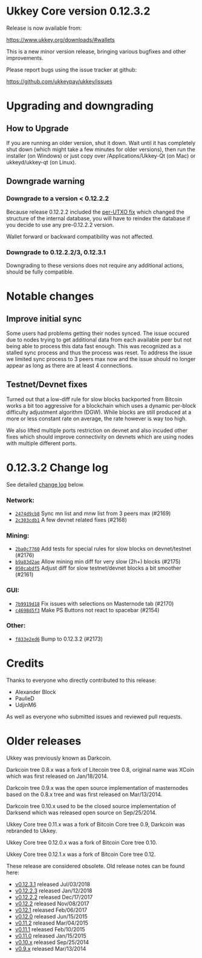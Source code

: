 Ukkey Core version 0.12.3.2
==========================

Release is now available from:

  <https://www.ukkey.org/downloads/#wallets>

This is a new minor version release, bringing various bugfixes and other
improvements.

Please report bugs using the issue tracker at github:

  <https://github.com/ukkeypay/ukkey/issues>


Upgrading and downgrading
=========================

How to Upgrade
--------------

If you are running an older version, shut it down. Wait until it has completely
shut down (which might take a few minutes for older versions), then run the
installer (on Windows) or just copy over /Applications/Ukkey-Qt (on Mac) or
ukkeyd/ukkey-qt (on Linux).

Downgrade warning
-----------------

### Downgrade to a version < 0.12.2.2

Because release 0.12.2.2 included the [per-UTXO fix](release-notes/ukkey/release-notes-0.12.2.2.md#per-utxo-fix)
which changed the structure of the internal database, you will have to reindex
the database if you decide to use any pre-0.12.2.2 version.

Wallet forward or backward compatibility was not affected.

### Downgrade to 0.12.2.2/3, 0.12.3.1

Downgrading to these versions does not require any additional actions, should be
fully compatible.


Notable changes
===============

Improve initial sync
--------------------

Some users had problems getting their nodes synced. The issue occured due to nodes trying to
get additional data from each available peer but not being able to process this data fast enough.
This was recognized as a stalled sync process and thus the process was reset. To address the issue
we limited sync process to 3 peers max now and the issue should no longer appear as long as there
are at least 4 connections.

Testnet/Devnet fixes
--------------------

Turned out that a low-diff rule for slow blocks backported from Bitcoin works a bit too aggressive for
a blockchain which uses a dynamic per-block difficulty adjustment algorithm (DGW). While blocks are still
produced at a more or less constant rate on average, the rate however is way too high.

We also lifted multiple ports restriction on devnet and also incuded other fixes which should improve
connectivity on devnets which are using nodes with multiple different ports.


0.12.3.2 Change log
===================

See detailed [change log](https://github.com/ukkeypay/ukkey/compare/v0.12.3.1...ukkeypay:v0.12.3.2) below.

### Network:
- [`2474d9cb8`](https://github.com/ukkeypay/ukkey/commit/2474d9cb8) Sync mn list and mnw list from 3 peers max (#2169)
- [`2c303cdb1`](https://github.com/ukkeypay/ukkey/commit/2c303cdb1) A few devnet related fixes (#2168)

### Mining:
- [`2ba0c7760`](https://github.com/ukkeypay/ukkey/commit/2ba0c7760) Add tests for special rules for slow blocks on devnet/testnet (#2176)
- [`b9a83d2ae`](https://github.com/ukkeypay/ukkey/commit/b9a83d2ae) Allow mining min diff for very slow (2h+) blocks (#2175)
- [`050cabdf5`](https://github.com/ukkeypay/ukkey/commit/050cabdf5) Adjust diff for slow testnet/devnet blocks a bit smoother (#2161)

### GUI:
- [`7b9919d18`](https://github.com/ukkeypay/ukkey/commit/7b9919d18) Fix issues with selections on Masternode tab (#2170)
- [`c4698d5f3`](https://github.com/ukkeypay/ukkey/commit/c4698d5f3) Make PS Buttons not react to spacebar (#2154)

### Other:
- [`f833e2ed6`](https://github.com/ukkeypay/ukkey/commit/f833e2ed6) Bump to 0.12.3.2 (#2173)


Credits
=======

Thanks to everyone who directly contributed to this release:

- Alexander Block
- PaulieD
- UdjinM6

As well as everyone who submitted issues and reviewed pull requests.


Older releases
==============

Ukkey was previously known as Darkcoin.

Darkcoin tree 0.8.x was a fork of Litecoin tree 0.8, original name was XCoin
which was first released on Jan/18/2014.

Darkcoin tree 0.9.x was the open source implementation of masternodes based on
the 0.8.x tree and was first released on Mar/13/2014.

Darkcoin tree 0.10.x used to be the closed source implementation of Darksend
which was released open source on Sep/25/2014.

Ukkey Core tree 0.11.x was a fork of Bitcoin Core tree 0.9,
Darkcoin was rebranded to Ukkey.

Ukkey Core tree 0.12.0.x was a fork of Bitcoin Core tree 0.10.

Ukkey Core tree 0.12.1.x was a fork of Bitcoin Core tree 0.12.

These release are considered obsolete. Old release notes can be found here:

- [v0.12.3.1](https://github.com/ukkeypay/ukkey/blob/master/doc/release-notes/ukkey/release-notes-0.12.3.1.md) released Jul/03/2018
- [v0.12.2.3](https://github.com/ukkeypay/ukkey/blob/master/doc/release-notes/ukkey/release-notes-0.12.2.3.md) released Jan/12/2018
- [v0.12.2.2](https://github.com/ukkeypay/ukkey/blob/master/doc/release-notes/ukkey/release-notes-0.12.2.2.md) released Dec/17/2017
- [v0.12.2](https://github.com/ukkeypay/ukkey/blob/master/doc/release-notes/ukkey/release-notes-0.12.2.md) released Nov/08/2017
- [v0.12.1](https://github.com/ukkeypay/ukkey/blob/master/doc/release-notes/ukkey/release-notes-0.12.1.md) released Feb/06/2017
- [v0.12.0](https://github.com/ukkeypay/ukkey/blob/master/doc/release-notes/ukkey/release-notes-0.12.0.md) released Jun/15/2015
- [v0.11.2](https://github.com/ukkeypay/ukkey/blob/master/doc/release-notes/ukkey/release-notes-0.11.2.md) released Mar/04/2015
- [v0.11.1](https://github.com/ukkeypay/ukkey/blob/master/doc/release-notes/ukkey/release-notes-0.11.1.md) released Feb/10/2015
- [v0.11.0](https://github.com/ukkeypay/ukkey/blob/master/doc/release-notes/ukkey/release-notes-0.11.0.md) released Jan/15/2015
- [v0.10.x](https://github.com/ukkeypay/ukkey/blob/master/doc/release-notes/ukkey/release-notes-0.10.0.md) released Sep/25/2014
- [v0.9.x](https://github.com/ukkeypay/ukkey/blob/master/doc/release-notes/ukkey/release-notes-0.9.0.md) released Mar/13/2014

